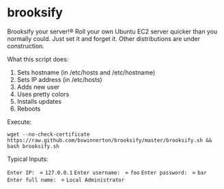 brooksify
==================

Brooksify your server!® Roll your own Ubuntu EC2 server quicker than you normally could. Just set it and forget it.
Other distributions are under construction.

What this script does:
  1. Sets hostname (in /etc/hosts and /etc/hostname)
  2. Sets IP address (in /etc/hosts)
  3. Adds new user
  4. Uses pretty colors
  5. Installs updates
  6. Reboots

Execute:

`wget --no-check-certificate https://raw.github.com/bswinnerton/brooksify/master/brooksify.sh && bash brooksify.sh`

Typical Inputs:

`Enter IP: ` = `127.0.0.1`
`Enter username: ` = `foo`
`Enter password: ` = `bar`
`Enter full name: ` = `Local Administrator`
